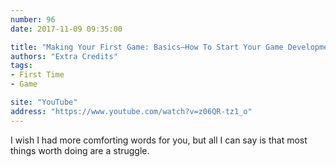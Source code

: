 ```yaml
---
number: 96
date: 2017-11-09 09:35:00

title: "Making Your First Game: Basics—How To Start Your Game Development"
authors: "Extra Credits"
tags:
- First Time
- Game

site: "YouTube"
address: "https://www.youtube.com/watch?v=z06QR-tz1_o"
---
```


I wish I had more comforting words for you, but all I can say is that most things worth doing are a struggle.
